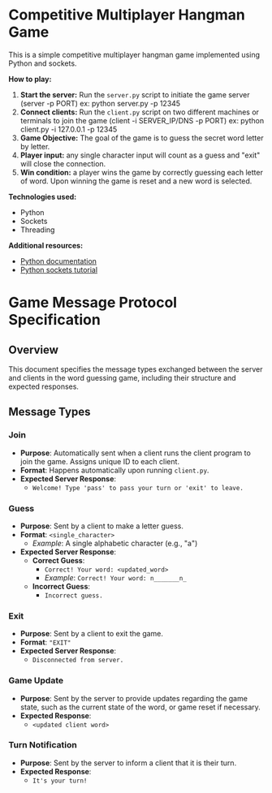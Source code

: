 # Competitive Multiplayer Hangman Game

This is a simple competitive multiplayer hangman game implemented using Python and sockets.

**How to play:**
1. **Start the server:** Run the `server.py` script to initiate the game server (server -p PORT)
   ex: python server.py -p 12345
2. **Connect clients:** Run the `client.py` script on two different machines or terminals to join the game (client -i SERVER_IP/DNS -p PORT)
   ex: python client.py -i 127.0.0.1 -p 12345
3. **Game Objective:** The goal of the game is to guess the secret word letter by letter. 
4. **Player input:** any single character input will count as a guess and "exit" will close the connection.
5. **Win condition:** a player wins the game by correctly guessing each letter of word. Upon winning the game is reset and a new word is selected.

**Technologies used:**
* Python
* Sockets
* Threading

**Additional resources:**
* [Python documentation](https://docs.python.org/3/)
* [Python sockets tutorial](https://realpython.com/python-sockets/)

# Game Message Protocol Specification

## Overview

This document specifies the message types exchanged between the server and clients in the word guessing game, including their structure and expected responses.

## Message Types

### Join
- **Purpose**: Automatically sent when a client runs the client program to join the game. Assigns unique ID to each client.
- **Format**: Happens automatically upon running `client.py`.
- **Expected Server Response**: 
  - `Welcome! Type 'pass' to pass your turn or 'exit' to leave.`

### Guess
- **Purpose**: Sent by a client to make a letter guess.
- **Format**: `<single_character>`
  - *Example*: A single alphabetic character (e.g., "a")
- **Expected Server Response**:
  - **Correct Guess**: 
    - `Correct! Your word: <updated_word>`
    - *Example*: `Correct! Your word: n_______n_`
  - **Incorrect Guess**: 
    - `Incorrect guess.`

### Exit
- **Purpose**: Sent by a client to exit the game.
- **Format**: `"EXIT"`
- **Expected Server Response**: 
  - `Disconnected from server.`

### Game Update
- **Purpose**: Sent by the server to provide updates regarding the game state, such as the current state of the word, or game reset if necessary.
- **Expected Response**: 
  - `<updated client word>`

### Turn Notification
- **Purpose**: Sent by the server to inform a client that it is their turn.
- **Expected Response**: 
  - `It's your turn!`
